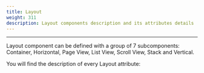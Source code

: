```yaml
---
title: Layout
weight: 311
description: Layout components description and its attributes details
---
```


---

Layout component can be defined with a group of 7 subcomponents: Container, Horizontal, Page View, List View, Scroll View, Stack and Vertical.   

 You will find the description of every Layout attribute:
